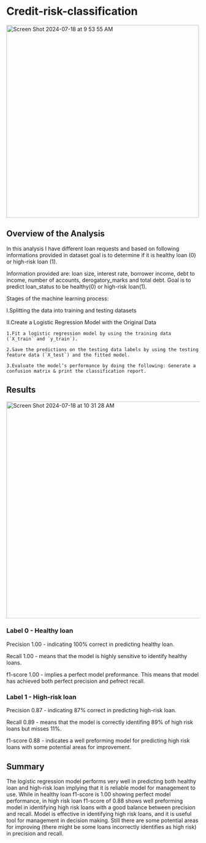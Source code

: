 # Credit-risk-classification

<img width="502" alt="Screen Shot 2024-07-18 at 9 53 55 AM" src="https://github.com/user-attachments/assets/0049c925-8119-49fc-add8-f11ce079e472">

## Overview of the Analysis

In this analysis I have different loan requests and based on following informations provided in dataset goal is to determine if it is healthy loan (0) or high-risk loan (1). 

Information provided are: loan size, interest rate, borrower income, debt to income, number of accounts, derogatory_marks and total debt. Goal is to predict loan_status to be healthy(0) or high-risk loan(1).

Stages of the machine learning process:

I.Splitting the data into training and testing datasets

II.Create a Logistic Regression Model with the Original Data

    1.Fit a logistic regression model by using the training data (`X_train` and `y_train`).
    
    2.Save the predictions on the testing data labels by using the testing feature data (`X_test`) and the fitted model.
    
    3.Evaluate the model’s performance by doing the following: Generate a confusion matrix & print the classification report.


## Results

<img width="565" alt="Screen Shot 2024-07-18 at 10 31 28 AM" src="https://github.com/user-attachments/assets/82e0dac3-7ba2-4bad-b920-a48664e0f580">

### Label 0 - Healthy loan

Precision 1.00 - indicating 100% correct in predicting healthy loan.

Recall 1.00 - means that the model is highly sensitive to identify healthy loans. 

f1-score 1.00 - implies a perfect model preformance. This means that model has achieved both perfect precision and pefrect recall. 

### Label 1 - High-risk loan

Precision 0.87 - indicating 87% correct in predicting high-risk loan.

Recall 0.89 - means that the model is correctly identifing 89% of high risk loans but misses 11%.

f1-score 0.88 - indicates a well preforming model for predicting high risk loans with some potential areas for improvement. 


## Summary

The logistic regression model performs very well in predicting both healthy loan and high-risk loan implying that it is reliable model for management to use. While in healthy loan f1-score is 1.00 showing perfect model performance, in high risk loan f1-score of 0.88 shows well preforming model in identifying high risk loans with a good balance between precision and recall. Model is effective in identifying high risk loans, and it is useful tool for management in decision making. Still there are some potential areas for improving (there might be some loans incorrectly identifies as high risk) in precision and recall. 




